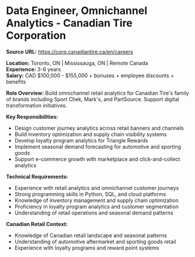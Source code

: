 # Data Engineer, Omnichannel Analytics - Canadian Tire Corporation

**Source URL:** https://corp.canadiantire.ca/en/careers

**Location:** Toronto, ON | Mississauga, ON | Remote Canada  
**Experience:** 3-6 years  
**Salary:** CAD $100,000 - $155,000 + bonuses + employee discounts + benefits

**Role Overview:**
Build omnichannel retail analytics for Canadian Tire's family of brands including Sport Chek, Mark's, and PartSource. Support digital transformation initiatives.

**Key Responsibilities:**
- Design customer journey analytics across retail banners and channels
- Build inventory optimization and supply chain visibility systems
- Develop loyalty program analytics for Triangle Rewards
- Implement seasonal demand forecasting for automotive and sporting goods
- Support e-commerce growth with marketplace and click-and-collect analytics

**Technical Requirements:**
- Experience with retail analytics and omnichannel customer journeys
- Strong programming skills in Python, SQL, and cloud platforms
- Knowledge of inventory management and supply chain optimization
- Proficiency in loyalty program analytics and customer segmentation
- Understanding of retail operations and seasonal demand patterns

**Canadian Retail Context:**
- Knowledge of Canadian retail landscape and seasonal patterns
- Understanding of automotive aftermarket and sporting goods retail
- Experience with loyalty programs and reward point systems